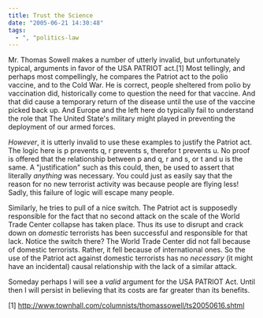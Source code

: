 ```yaml
---
title: Trust the Science
date: "2005-06-21 14:30:48"
tags:
  - ", "politics-law
---
```

<p>Mr. Thomas Sowell makes a number of utterly invalid, but unfortunately typical, arguments in favor of the USA PATRIOT act.[1] Most tellingly, and perhaps most compellingly, he compares the Patriot act to the polio  vaccine, and to the Cold War.  He is correct, people sheltered from polio by vaccination did, historically come to question the need for that vaccine.  And that did cause a temporary return of the disease until the use of the vaccine picked back up.  And Europe and the left here do typically fail to understand the role that The United State's military might played in preventing the deployment of our armed forces.</p>

<p><em>However</em>, it is utterly invalid to use these examples to justify the Patriot act.  The logic here is p prevents q, r prevents s, therefor t prevents u.  No proof is offered that the relationship between p and q, r and s, or t and u is the same.  A "justification" such as this could, then, be used to assert that literally <em>anything</em> was necessary.  You could just as easily say that the reason for no new terrorist activity was because people are flying less!  Sadly, this failure of logic will escape many people.</p>

<p>Similarly, he tries to pull of a nice switch.  The Patriot act is supposedly responsible for the fact that no second attack on the scale of the World Trade Center collapse has taken place.  Thus its use to disrupt and crack down on <em>domestic</em> terrorists has been successful and responsible for that lack.  Notice the switch there?  The World Trade Center did not fall because of domestic terrorists.  Rather, it fell because of international ones.  So the use of the Patriot act against domestic terrorists has no <em>necessary</em> (it might have an incidental) causal relationship with the lack of a similar attack.</p>

<p>Someday perhaps I will see a <em>valid</em> argument for the USA PATRIOT Act.  Until then I will persist in believing that its costs are far greater than its benefits.</p>

[1] http://www.townhall.com/columnists/thomassowell/ts20050616.shtml

